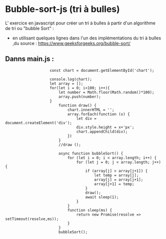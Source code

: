 # Bubble-sort-js (tri à bulles)
L' exercice en javascript pour créer un tri à bulles à partir d'un algorithme de tri ou "bubble Sort" : 
 - en utilisant quelques lignes dans l'un des implémentations du tri à bulles ,du source : https://www.geeksforgeeks.org/bubble-sort/
 
## Danns main.js : 
 
                        const chart = document.getElementById('chart');

                        console.log(chart);
                        let array = [];
                        for(let i = 0; i<100; i++){
                            let number = Math.floor(Math.random()*100);
                            array.push(number);
                        }
                            function draw() {
                                chart.innerHTML = '';
                                array.forEach(function (x) {
                                    let div = document.createElement('div');
                                    div.style.height = x+'px';
                                    chart.appendChild(div);
                                })
                            }
                            //draw ();

                            async function bubbleSort() {
                                for (let i = 0; i < array.length; i++) {
                                    for (let j = 0; j < array.length; j++) {
                                        if (array[j] > array[j+1]) {
                                            let temp = array[j];
                                            array[j] = array[j+1];
                                            array[j+1] = temp;    
                                        }
                                        draw();
                                        await sleep(1);
                                    }
                                }
                                function sleep(ms) {
                                    return new Promise(resolve => setTimeout(resolve,ms));
                                }
                            }
                            bubbleSort();


